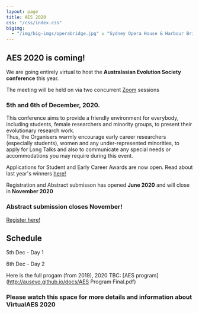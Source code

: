 ```yaml
---
layout: page
title: AES 2020
css: "/css/index.css"
bigimg:
  - "/img/big-imgs/operabridge.jpg" : "Sydney Opera House & Harbour Bridge"
---
```



## AES 2020 is coming!

We are going entirely virtual to host the **Australasian Evolution Society conference** this year. 

The meeting will be held on via two concurrent [Zoom](https://zoom.us/) sessions   
### 5th and 6th of December, 2020.

This conference aims to provide a friendly environment for everybody, including students, female researchers and minority groups, to present their evolutionary research work.   
Thus, the Organisers warmly encourage early career researchers (especially students), women and any under-represented minorities, to apply for Long Talks and also to communicate any special needs or accommodations you may require during this event.   

Applications for Student and Early Career Awards are now open. Read about last year's winners [here!](http://ausevo.com/2019-08-08-AES_Award_Winners/)   

Registration and Abstract submisson has opened **June 2020** and will close in **November 2020**

### Abstract submission closes November!
[Register here!](https://aes.corsizio.com/c/5f4c21ebbe49c0a9515df868)
  
   
## Schedule

5th Dec - Day 1

6th Dec - Day 2  

Here is the full progam (from 2019), 2020 TBC:
[AES program](http://ausevo.github.io/docs/AES Program Final.pdf)

### Please watch this space for more details and information about VirtualAES 2020

